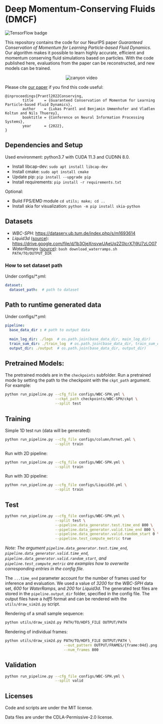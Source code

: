 # Deep Momentum-Conserving Fluids (DMCF)

![TensorFlow badge](https://img.shields.io/badge/TensorFlow-supported-brightgreen?style=flat&logo=tensorflow)

This repository contains the code for our NeurIPS paper *Guaranteed Conservation of Momentum for Learning Particle-based Fluid Dynamics*. Our algorithm makes it possible to learn highly accurate, efficient and momentum conserving fluid simulations based on particles.
With the code published here, evaluations from the paper can be reconstructed, and new models can be trained.

<p align="center"> <img src="canyon.gif" alt="canyon video"> </p>

Please cite [our paper](https://openreview.net/pdf?id=6niwHlzh10U) if you find this code useful:
```
@inproceedings{Prantl2022Conserving,
        title     = {Guaranteed Conservation of Momentum for Learning Particle-based Fluid Dynamics},
        author    = {Lukas Prantl and Benjamin Ummenhofer and Vladlen Koltun and Nils Thuerey},
        booktitle = {Conference on Neural Information Processing Systems},
        year      = {2022},
}
```

## Dependencies and Setup

Used environment: python3.7 with CUDA 11.3 and CUDNN 8.0.
- Install libcap-dev: ```sudo apt install libcap-dev```
- Install cmake: ```sudo apt install cmake```
- Update pip: ```pip install --upgrade pip```
- Install requirements: ```pip install -r requirements.txt```

Optional: 
- Build FPS/EMD module ```cd utils; make; cd ..```
- Install skia for visualization: ```python -m pip install skia-python```

## Datasets

- *WBC-SPH*: https://dataserv.ub.tum.de/index.php/s/m1693614
- *Liquid3d* ([source](https://github.com/isl-org/DeepLagrangianFluids)): https://drive.google.com/file/d/1b3OjeXnsvwUAeUq2Z0lcrX7j9U7zLO07
- *WaterRamps* ([source](https://github.com/deepmind/deepmind-research/tree/master/learning_to_simulate)): ```bash download_waterramps.sh PATH/TO/OUTPUT_DIR```

### How to set dataset path

Under configs/*.yml:

```yaml
dataset:
  dataset_path:  # path to dataset
```

## Path to runtime generated data

Under configs/*.yml:

```yaml
pipeline:
  base_data_dir : # path to output data
  
  main_log_dir: ./logs  # os.path.join(base_data_dir, main_log_dir)
  train_sum_dir: ./train_log  # os.path.join(base_data_dir, train_sum_dir)
  output_dir: ./output  # os.path.join(base_data_dir, output_dir)
```

## Pretrained Models:

The pretrained models are in the ```checkpoints``` subfolder.
Run a pretrained mode by setting the path to the checkpoint with the ```ckpt_path``` argument.
For example:
```bash
python run_pipeline.py --cfg_file configs/WBC-SPH.yml \
                       --ckpt_path checkpoints/WBC-SPH/ckpt \
                       --split test
```

## Training

Simple 1D test run (data will be generated):
```bash
python run_pipeline.py --cfg_file configs/column/hrnet.yml \
                       --split train
```

Run with 2D pipeline:
```bash
python run_pipeline.py --cfg_file configs/WBC-SPH.yml \
                       --split train
```

Run with 3D pipeline:
```bash
python run_pipeline.py --cfg_file configs/Liquid3d.yml \
                       --split train
```

## Test

```bash
python run_pipeline.py --cfg_file configs/WBC-SPH.yml \
                       --split test \
                       --pipeline.data_generator.test.time_end 800 \
                       --pipeline.data_generator.valid.time_end 800 \
                       --pipeline.data_generator.valid.random_start 0 \
                       --pipeline.test_compute_metric true
```
*Note: The argument ```pipeline.data_generator.test.time_end```, ```pipeline.data_generator.valid.time_end```, ```pipeline.data_generator.valid.random_start```, and ```pipeline.test_compute_metric``` are examples how to overwrite corresponding entries in the config file.*

The ```...time_end``` parameter account for the number of frames used for inference and evaluation. We used a value of *3200* for the *WBC-SPH* data set, *600* for *WaterRamps*, and *200* for *Liquid3d*.
The generated test files are stored in the ```pipeline.output_dir``` folder, specified in the config file. The output files have a *hdf5* format and can be rendered with the ```utils/draw_sim2d.py``` script.

Rendering of a small sample sequence:
```bash
python utils/draw_sim2d.py PATH/TO/HDF5_FILE OUTPUT/PATH
```

Rendering of individual frames:
```bash
python utils/draw_sim2d.py PATH/TO/HDF5_FILE OUTPUT/PATH \
                           --out_pattern OUTPUT/FRAMES/{frame:04d}.png \
                           --num_frames 800
```

## Validation

```bash
python run_pipeline.py --cfg_file configs/WBC-SPH.yml \
                       --split valid
```

## Licenses
Code and scripts are under the MIT license.

Data files are under the CDLA-Permissive-2.0 license.
